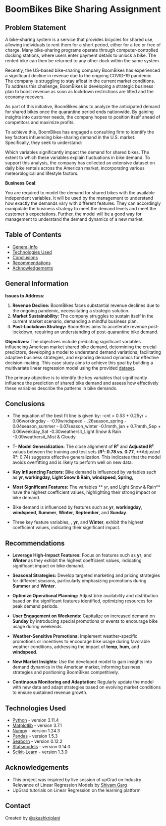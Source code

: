 # BoomBikes Bike Sharing Assignment

## **Problem Statement**

A bike-sharing system is a service that provides bicycles for shared use, allowing individuals to rent them for a short period, either for a fee or free of charge. Many bike-sharing programs operate through computer-controlled docking stations, where users enter payment details to unlock a bike. The rented bike can then be returned to any other dock within the same system.

Recently, the US-based bike-sharing company BoomBikes has experienced a significant decline in revenue due to the ongoing COVID-19 pandemic. The company is struggling to stay afloat in the current market conditions. To address this challenge, BoomBikes is developing a strategic business plan to boost revenue as soon as lockdown restrictions are lifted and the economy recovers.

As part of this initiative, BoomBikes aims to analyze the anticipated demand for shared bikes once the quarantine period ends nationwide. By gaining insights into customer needs, the company hopes to position itself ahead of competitors and maximize profits.

To achieve this, BoomBikes has engaged a consulting firm to identify the key factors influencing bike-sharing demand in the U.S. market. Specifically, they seek to understand:

Which variables significantly impact the demand for shared bikes.
The extent to which these variables explain fluctuations in bike demand.
To support this analysis, the company has collected an extensive dataset on daily bike rentals across the American market, incorporating various meteorological and lifestyle factors.

**Business Goal**:

You are required to model the demand for shared bikes with the available independent variables. It will be used by the management to understand how exactly the demands vary with different features. They can accordingly manipulate the business strategy to meet the demand levels and meet the customer's expectations. Further, the model will be a good way for management to understand the demand dynamics of a new market.

## Table of Contents

- [General Info](#general-information)
- [Technologies Used](#technologies-used)
- [Conclusions](#conclusions)
- [Recommendations](#recommendations)
- [Acknowledgements](#acknowledgements)

<!-- You can include any other section that is pertinent to your problem -->

## General Information

**Issues to Address:**

1. **Revenue Decline:** BoomBikes faces substantial revenue declines due to the ongoing pandemic, necessitating a strategic solution.
2. **Market Sustainability:** The company struggles to sustain itself in the current market scenario, demanding a mindful business plan.
3. **Post-Lockdown Strategy:** BoomBikes aims to accelerate revenue post-lockdown, requiring an understanding of post-quarantine bike demand.

**Objectives:**
The objectives include predicting significant variables influencing American market shared bike demand, determining the crucial predictors, developing a model to understand demand variations, facilitating adaptive business strategies, and exploring demand dynamics for effective decision-making. This case study aims to achieve this goal by building a multivariate linear regression model using the provided [dataset](./day.csv).

The primary objective is to identify the key variables that significantly influence the prediction of shared bike demand and assess how effectively these variables describe the patterns in bike demands.

## Conclusions

- The equation of the best fit line is given by:
  -cnt = 0.53 + 0.25yr + 0.06workingday - -0.19windspeed - .26season_spring - 0.04season_summer - 0.07season_winter -0.1mnth_jan + 0.7mnth_Sep + 0.06weekday_Sat -0.30weathersit_Light Snow & Rain -0.09weathersit_Mist & Cloudy
- T- **Model Generalization:** The close alignment of **R²** and **Adjusted R²** values between the training and test sets (**R²: 0.78 vs. 0.77**, **Adjusted R²: 0.74) suggests effective generalization. This indicates that the model avoids overfitting and is likely to perform well on new data.  

- **Key Influencing Factors:** Bike demand is influenced by variables such as **yr, workingday, Light Snow & Rain, windspeed, Spring,**

- **Most Significant Features:** The variables ** yr, and Light Snow & Rain** have the highest coefficient values, highlighting their strong impact on bike demand.  

- Bike demand is influenced by features such as **yr**, **workingday**, **windspeed**, **Summer**, **Winter**, **September**, and **Sunday**.
- Three key feature variables, , **yr**, and **Winter**, exhibit the highest coefficient values, indicating their significant impact.

## Recommendations

- **Leverage High-Impact Features:** Focus on features such as  **yr**, and **Winter** as they exhibit the highest coefficient values, indicating significant impact on bike demand.

- **Seasonal Strategies:** Develop targeted marketing and pricing strategies for different seasons, particularly emphasizing promotions during **Summer** and **Winter**.

- **Optimize Operational Planning:** Adjust bike availability and distribution based on the significant features identified, optimizing resources for peak demand periods.

- **User Engagement on Weekends:** Capitalize on increased demand on **Sunday** by introducing special promotions or events to encourage bike usage during weekends.

- **Weather-Sensitive Promotions:** Implement weather-specific promotions or incentives to encourage bike usage during favorable weather conditions, addressing the impact of **temp**, **hum**, and **windspeed**.

- **New Market Insights:** Use the developed model to gain insights into demand dynamics in the American market, informing business strategies and positioning BoomBikes competitively.

- **Continuous Monitoring and Adaptation:** Regularly update the model with new data and adapt strategies based on evolving market conditions to ensure sustained revenue growth.

## Technologies Used

- [Python](https://www.python.org/) - version 3.11.4
- [Matplotlib](https://matplotlib.org/) - version 3.7.1
- [Numpy](https://numpy.org/) - version 1.24.3
- [Pandas](https://pandas.pydata.org/) - version 1.5.3
- [Seaborn](https://seaborn.pydata.org/) - version 0.12.2
- [Statsmodels](https://www.statsmodels.org/stable/index.html) - version 0.14.0
- [Scikit-Learn](https://scikit-learn.org/stable/) - version 1.3.0

## Acknowledgements

- This project was inspired by live session of upGrad on Industry Relevance of Linear Regression Models by [Shivam Garg](https://www.linkedin.com/in/shivam-garg-0494a2ab/)
- UpGrad tutorials on Linear Regression on the learning platform

## Contact

Created by [@akashkriplani](https://github.com/akashkriplani)